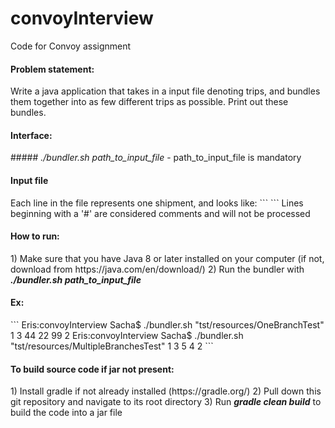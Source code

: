 # convoyInterview
Code for Convoy assignment


<h4>Problem statement:</h4>
Write a java application that takes in a input file denoting trips, and bundles them together into as few different trips as possible. 
Print out these bundles.

<h4>Interface:</h4>
##### <i>./bundler.sh path_to_input_file</i>
- path_to_input_file is mandatory

<h4>Input file</h4>
Each line in the file represents one shipment, and looks like:
```
<SHIPMENT_ID> <START_CITY> <END_CITY> <DAY_OF_WEEK>
```
Lines beginning with a '#' are considered comments and will not be processed



<h4>How to run:</h4>
1) Make sure that you have Java 8 or later installed on your computer (if not, download from https://java.com/en/download/)
2) Run the bundler with <b><i>./bundler.sh path_to_input_file</i></b>

<h4>Ex:</h4>
```
Eris:convoyInterview Sacha$ ./bundler.sh "tst/resources/OneBranchTest"
1 3 44 22 99
2
Eris:convoyInterview Sacha$ ./bundler.sh "tst/resources/MultipleBranchesTest"
1 3 5
4
2
```


<h4>To build source code if jar not present:</h4>
1) Install gradle if not already installed (https://gradle.org/)
2) Pull down this git repository and navigate to its root directory
3) Run <b><i>gradle clean build</i></b> to build the code into a jar file